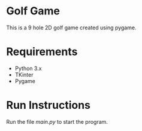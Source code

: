 # Golf Game

This is a 9 hole 2D golf game created using pygame.

# Requirements
- Python 3.x
- TKinter
- Pygame

# Run Instructions
Run the file *main.py* to start the program.
